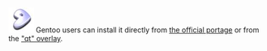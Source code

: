 ---
---

![](/imgs/distros/gentoo.png)
Gentoo users can install it directly from [the official portage](http://packages.gentoo.org/package/x11-wm/razorqt)
or from the ["qt" overlay](http://git.overlays.gentoo.org/gitweb/?p=proj/qt.git;a=tree;f=razorqt-base).
